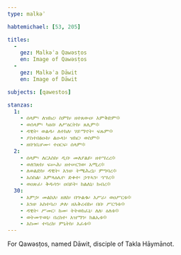 ```yaml
---
type: malkəʾ

habtemichael: [53, 205]

titles:
  -
    gez: Malkəʾa Qawəsṭos
    en: Image of Qawəsṭos
  -
    gez: Malkəʾa Dāwit
    en: Image of Dāwit

subjects: [qawestos]

stanzas:
  1:
    - ሰላም፡ ለዝክረ፡ ስምከ፡ ዘተጸውዐ፡ እምቅድም፨
    - ወሰላም፡ ካዕበ፡ ለሥዕርትከ፡ ጸሊም፨
    - ዳዊት፡ ወልዱ፡ ለተክለ፡ ሃይማኖት፡ ፍጹም፨
    - ያስተበፅዑከ፡ ልዑላነ፡ ዝክር፡ ወስም፨
    - ዘበኀቤሆሙ፡ ተዐርፍ፡ ሰላም፨
  2:
    - ሰላም፡ ለርእስከ፡ ዲበ፡ መለያልይ፡ ዘተሣረረ፨
    - ወለገጽከ፡ ፍሡሕ፡ ዘተሠርገወ፡ አሚረ፨
    - ለወልድከ፡ ዳዊት፡ እንዘ፡ ትሜሕረኒ፡ ምግባረ፨
    - አሰስል፡ እምላዕሌየ፡ ድቀተ፡ ኃጥኣን፡ ኀሣረ፨
    - ወዐጽፈ፡ ቅዱሳን፡ ዐበይት፡ ከልለኒ፡ ክብረ፨
  30:
    - አምኃ፡ መልክእ፡ ዘለከ፡ በኍልቈ፡ እሥራ፡ ወዐሥርቱ፨
    - እንዘ፡ አስተባሪ፡ ቃለ፡ ዘአቅረብኩ፡ በበ፡ ሥርዓቱ፨
    - ዳዊት፡ ሥመር፡ ከመ፡ ትትወከፈኒ፡ ለለ፡ ዕለቱ፨
    - ወትመጥወኒ፡ በረከተ፡ አዝማን፡ ክልኤቱ፨
    - እስመ፡ ተባረከ፡ ምኔትከ፡ እፈቱ፨
---
```

For Qawəsṭos, named Dāwit, disciple of Takla Hāymānot.
